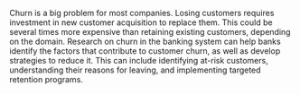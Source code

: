 Churn is a big problem for most companies. Losing customers requires investment in new customer acquisition to replace them. This could be several times more expensive than retaining existing customers, depending on the domain. Research on churn in the banking system can help banks identify the factors that contribute to customer churn, as well as develop strategies to reduce it. This can include identifying at-risk customers, understanding their reasons for leaving, and implementing targeted retention programs. 
